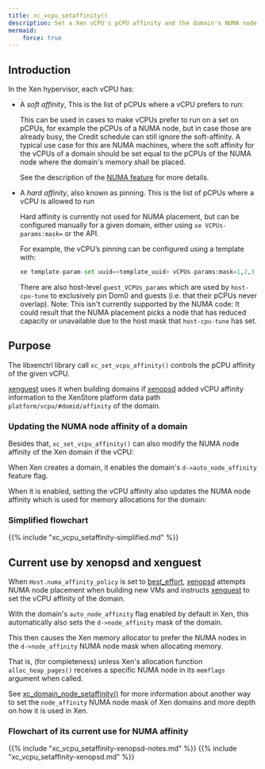 ```yaml
---
title: xc_vcpu_setaffinity()
description: Set a Xen vCPU's pCPU affinity and the domain's NUMA node affinity
mermaid:
    force: true
---
```

## Introduction

In the Xen hypervisor, each vCPU has:

- A _soft affinity_, This is the list of pCPUs where a vCPU prefers to run:

  This can be used in cases to make vCPUs prefer to run on a set on pCPUs,
  for example the pCPUs of a NUMA node, but in case those are already busy,
  the Credit schedule can still ignore the soft-affinity.
  A typical use case for this are NUMA machines, where the soft affinity
  for the vCPUs of a domain should be set equal to the pCPUs of the NUMA node where the domain's memory shall be placed.

  See the description of the [NUMA feature](../../../toolstack/features/NUMA/)
  for more details.

- A _hard affinity_, also known as pinning.
  This is the list of pCPUs where a vCPU is allowed to run

  Hard affinity is currently not used for NUMA placement, but can be configured
  manually for a given domain, either using `xe VCPUs-params:mask=` or the API.

  For example, the vCPU’s pinning can be configured using a template with:
  ```py
  xe template-param-set uuid=<template_uuid> vCPUs-params:mask=1,2,3
  ```

  There are also host-level `guest_VCPUs_params` which are used by
  `host-cpu-tune` to exclusively pin Dom0 and guests (i.e. that their
  pCPUs never overlap). Note: This isn't currently supported by the
  NUMA code: It could result that the NUMA placement picks a node that
  has reduced capacity or unavailable due to the host mask that
  `host-cpu-tune` has set.

## Purpose

The libxenctrl library call `xc_set_vcpu_affinity()`
controls the pCPU affinity of the given vCPU.

[xenguest](../../../xenopsd/walkthroughs/VM.build/xenguest/#walkthrough-of-the-xenguest-build-mode)
uses it when building domains if
[xenopsd](../../xenopsd/walkthroughs/VM.build/Domain.build)
added vCPU affinity information to the XenStore platform data path
`platform/vcpu/#domid/affinity` of the domain.

### Updating the NUMA node affinity of a domain

Besides that, `xc_set_vcpu_affinity()` can also modify the NUMA node
affinity of the Xen domain if the vCPU:

When Xen creates a domain, it enables the domain's `d->auto_node_affinity`
feature flag.

When it is enabled, setting the vCPU affinity also updates the NUMA node
affinity which is used for memory allocations for the domain:

### Simplified flowchart

{{% include "xc_vcpu_setaffinity-simplified.md" %}}

## Current use by xenopsd and xenguest

When `Host.numa_affinity_policy` is set to
[best_effort](../../../toolstack/features/NUMA/#xapi-datamodel-design),
[xenopsd](../../../xenopsd/walkthroughs/VM.build) attempts NUMA node placement
when building new VMs and instructs
[xenguest](../../../xenopsd/walkthroughs/VM.build/xenguest/#walkthrough-of-the-xenguest-build-mode)
to set the vCPU affinity of the domain.

With the domain's `auto_node_affinity` flag enabled by default in Xen,
this automatically also sets the `d->node_affinity` mask of the domain.

This then causes the Xen memory allocator to prefer the NUMA nodes in the
`d->node_affinity` NUMA node mask when allocating memory.

That is, (for completeness) unless Xen's allocation function
`alloc_heap_pages()` receives a specific NUMA node in its `memflags`
argument when called.

See [xc_domain_node_setaffinity()](xc_domain_node_setaffinity) for more
information about another way to set the `node_affinity` NUMA node mask
of Xen domains and more depth on how it is used in Xen.

### Flowchart of its current use for NUMA affinity

{{% include "xc_vcpu_setaffinity-xenopsd-notes.md" %}}
{{% include "xc_vcpu_setaffinity-xenopsd.md" %}}
